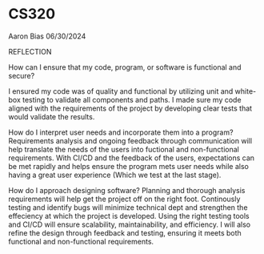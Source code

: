 # CS320
Aaron Bias
06/30/2024

REFLECTION

How can I ensure that my code, program, or software is functional and secure?

I ensured my code was of quality and functional by utilizing unit and white-box testing to validate all components and paths. I made sure my code aligned with the requirements of the project by developing clear tests that would validate the results. 

How do I interpret user needs and incorporate them into a program?
Requirements analysis and ongoing feedback through communication will help translate the needs of the users into fuctional and non-functional requirements. With CI/CD and the feedback of the users, expectations can be met rapidly and helps ensure the program mets user needs while also having a great user experience (Which we test at the last stage).

How do I approach designing software?
Planning and thorough analysis requirements will help get the project off on the right foot. Continously testing and identify bugs will minimize technical dept and strengthen the effeciency at which the project is developed. Using the right testing tools and CI/CD will ensure scalability, maintainability, and efficiency. I will also refine the design through feedback and testing, ensuring it meets both functional and non-functional requirements.

